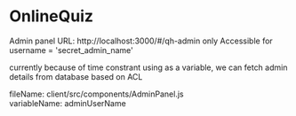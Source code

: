 # OnlineQuiz


Admin panel URL: http://localhost:3000/#/qh-admin
only Accessible for username = 'secret_admin_name'

currently because of time constrant using as a variable, we can fetch admin details from database based on ACL

fileName: client/src/components/AdminPanel.js   
variableName: adminUserName